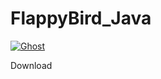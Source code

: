 # FlappyBird_Java

<a href="https://github.com/KRBNJSF/FlappyBird_Java/raw/master/app-debug.apk" download>
 <img src="https://user-images.githubusercontent.com/90755554/164563628-6a321da5-c2d2-4c80-97e0-8d55529d44bb.png" alt="Ghost">
</a>

Download
